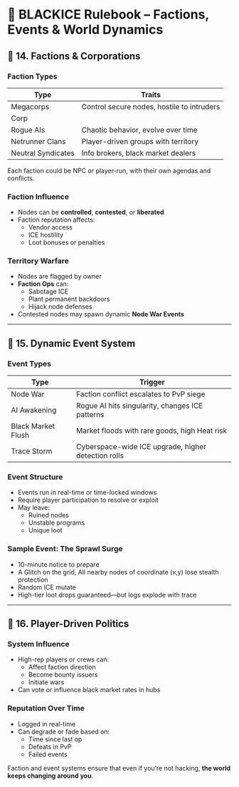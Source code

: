 # 📖 BLACKICE Rulebook – Factions, Events & World Dynamics

## 🧬 14. Factions & Corporations

### Faction Types
| Type        | Traits |
|-------------|--------|
| Megacorps   | Control secure nodes, hostile to intruders |
| Corp |       | Smaller, less secure, but valuable |
| Rogue AIs   | Chaotic behavior, evolve over time |
| Netrunner Clans | Player-driven groups with territory |
| Neutral Syndicates | Info brokers, black market dealers |

Each faction could be NPC or player-run, with their own agendas and conflicts.

### Faction Influence
- Nodes can be **controlled**, **contested**, or **liberated**
- Faction reputation affects:
  - Vendor access
  - ICE hostility
  - Loot bonuses or penalties

### Territory Warfare
- Nodes are flagged by owner
- **Faction Ops** can:
  - Sabotage ICE
  - Plant permanent backdoors
  - Hijack node defenses
- Contested nodes may spawn dynamic **Node War Events**

---

## 🧨 15. Dynamic Event System

### Event Types
| Type         | Trigger |
|--------------|---------|
| Node War     | Faction conflict escalates to PvP siege |
| AI Awakening | Rogue AI hits singularity, changes ICE patterns |
| Black Market Flush | Market floods with rare goods, high Heat risk |
| Trace Storm  | Cyberspace-wide ICE upgrade, higher detection rolls |

### Event Structure
- Events run in real-time or time-locked windows
- Require player participation to resolve or exploit
- May leave:
  - Ruined nodes
  - Unstable programs
  - Unique loot

### Sample Event: **The Sprawl Surge**
- 10-minute notice to prepare
- A Glitch on the grid, All nearby nodes of coordinate (x,y) lose stealth protection
- Random ICE mutate
- High-tier loot drops guaranteed—but logs explode with trace

---

## 🧠 16. Player-Driven Politics

### System Influence
- High-rep players or crews can:
  - Affect faction direction
  - Become bounty issuers
  - Initiate wars
- Can vote or influence black market rates in hubs

### Reputation Over Time
- Logged in real-time
- Can degrade or fade based on:
  - Time since last op
  - Defeats in PvP
  - Failed events

Faction and event systems ensure that even if you’re not hacking, **the world keeps changing around you**.
